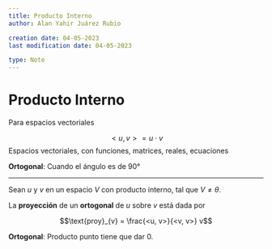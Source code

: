 ```yaml
---
title: Producto Interno
author: Alan Yahir Juárez Rubio

creation date: 04-05-2023
last modification date: 04-05-2023

type: Note
---
```


# Producto Interno

Para espacios vectoriales

$$<u, v> = u\cdot v$$
Espacios vectoriales, con funciones, matrices, reales, ecuaciones

**Ortogonal**: Cuando el ángulo es de 90°

---
Sean $u$ y $v$ en un espacio $V$ con producto interno, tal que $V \neq \theta$.

La **proyección** de un **ortogonal** de $u$ sobre $v$ está dada por

$$\text{proy}_{v} = \frac{<u, v>}{<v, v>} v$$

**Ortogonal**: Producto punto tiene que dar 0.

